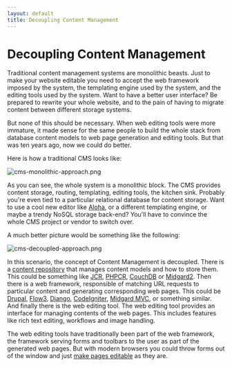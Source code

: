 ```yaml
---
layout: default
title: Decoupling Content Management
---
```


# Decoupling Content Management

Traditional content management systems are monolithic beasts. Just to make your website editable you need to accept the
web framework imposed by the system, the templating engine used by the system, and the editing tools used by the system.
Want to have a better user interface? Be prepared to rewrite your whole website, and to the pain of having to migrate
content between different storage systems.

But none of this should be necessary. When web editing tools were more immature, it made sense for the same people to
build the whole stack from database content models to web page generation and editing tools. But that was ten years ago,
now we could do better.

Here is how a traditional CMS looks like:

![cms-monolithic-approach.png][1]

As you can see, the whole system is a monolithic block. The CMS provides content storage, routing, templating, editing
tools, the kitchen sink. Probably you're even tied to a particular relational database for content storage. Want to use
a cool new editor like [Aloha][2], or a different templating engine, or maybe a trendy NoSQL storage back-end? You'll
have to convince the whole CMS project or vendor to switch over.

A much better picture would be something like the following:

![cms-decoupled-approach.png][3]

In this scenario, the concept of Content Management is decoupled. There is a [content repository][4] that manages
content models and how to store them. This could be something like [JCR][5], [PHPCR][6], [CouchDB][7] or [Midgard2][8].
Then there is a web framework, responsible of matching URL requests to particular content and generating corresponding
web pages. This could be [Drupal][9], [Flow3][10], [Django][11], [CodeIgniter][12], [Midgard MVC][13], or something
similar. And finally there is the web editing tool. The web editing tool provides an interface for managing contents of
the web pages. This includes features like rich text editing, workflows and image handling.

The web editing tools have traditionally been part of the web framework, the framework serving forms and toolbars to the
user as part of the generated web pages. But with modern browsers you could throw forms out of the window and just
[make pages editable][2] as they are.

 [1]: http://bergie.iki.fi/files/1e03f6a5bcbe4223f6a11e0a60db5207a8570387038_cms-monolithic-approach.png "cms-monolithic-approach.png"
 [2]: http://aloha-editor.org/
 [3]: http://bergie.iki.fi/files/1e03f6a6cfe27003f6a11e0a60db5207a8570387038_cms-decoupled-approach.png "cms-decoupled-approach.png"
 [4]: http://bergie.iki.fi/blog/why_you_should_use_a_content_repository_for_your_application/
 [5]: http://jackrabbit.apache.org/
 [6]: https://fosswiki.liip.ch/display/jackalope/Home
 [7]: http://couchdb.apache.org/
 [8]: http://www.midgard-project.org/midgard2/
 [9]: http://drupal.org/
 [10]: http://flow3.typo3.org/
 [11]: http://www.djangoproject.com/
 [12]: http://codeigniter.com/
 [13]: https://github.com/bergie/midgardmvc_core/blob/master/documentation/index.markdown
